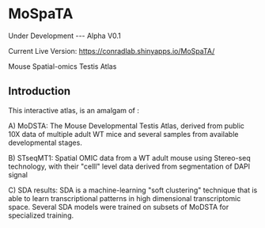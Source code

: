 
# MoSpaTA

Under Development --- Alpha V0.1

Current Live Version: https://conradlab.shinyapps.io/MoSpaTA/


Mouse Spatial-omics Testis Atlas

## Introduction

This interactive atlas, is an amalgam of :

A) MoDSTA: The Mouse Developmental Testis Atlas, derived from public 10X data of multiple adult WT mice and several samples from available developmental stages. 

B) STseqMT1: Spatial OMIC data from a WT adult mouse using Stereo-seq technology, with their "celll" level data derived from segmentation of DAPI signal

C) SDA results: SDA is a machine-learning "soft clustering" technique that is able to learn transcriptional patterns in high dimensional transcriptomic space. Several SDA models were trained on subsets of MoDSTA for specialized training. 


